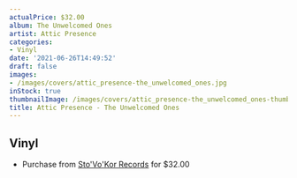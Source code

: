 ```yaml
---
actualPrice: $32.00
album: The Unwelcomed Ones
artist: Attic Presence
categories:
- Vinyl
date: '2021-06-26T14:49:52'
draft: false
images:
- /images/covers/attic_presence-the_unwelcomed_ones.jpg
inStock: true
thumbnailImage: /images/covers/attic_presence-the_unwelcomed_ones-thumb.jpg
title: Attic Presence - The Unwelcomed Ones
---
```


## Vinyl
* Purchase from [Sto'Vo'Kor Records](https://stovokor-records.com/products/attic-presence-the-unwelcomed-ones) for $32.00
